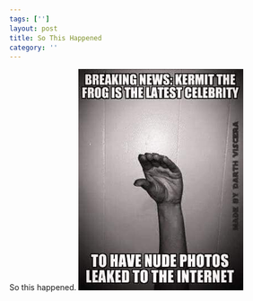 ```yaml
---
tags: ['']
layout: post
title: So This Happened
category: ''
---
```

So this happened.
![So this happened.](/uploads/2015-6-6-so-this-happened.jpg)
